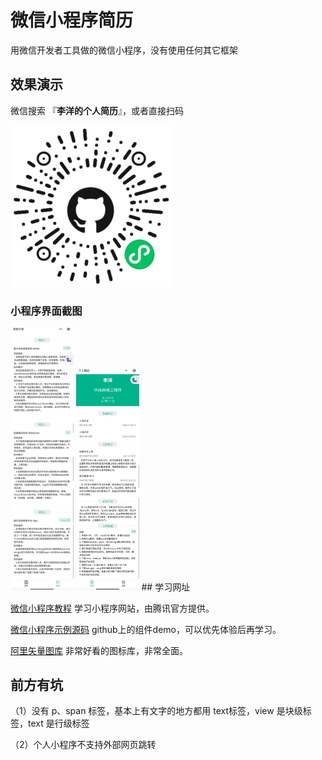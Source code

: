 # 微信小程序简历

用微信开发者工具做的微信小程序，没有使用任何其它框架

## 效果演示

微信搜索 『**李洋的个人简历**』，或者直接扫码

![](./img/qrcode.jpg)

### 小程序界面截图

<img src="./img/cut2.jpg" width=20% />
<img src="./img/cut1.jpg" width=20% />
## 学习网址

[微信小程序教程](https://developers.weixin.qq.com/miniprogram/dev/index.html)  学习小程序网站，由腾讯官方提供。

[微信小程序示例源码](https://github.com/wechat-miniprogram/miniprogram-demo.git)     github上的组件demo，可以优先体验后再学习。

[阿里矢量图库](http://iconfont.cn/)     非常好看的图标库，非常全面。

## 前方有坑

（1）没有 p、span 标签，基本上有文字的地方都用 text标签，view 是块级标签，text 是行级标签

（2）个人小程序不支持外部网页跳转

